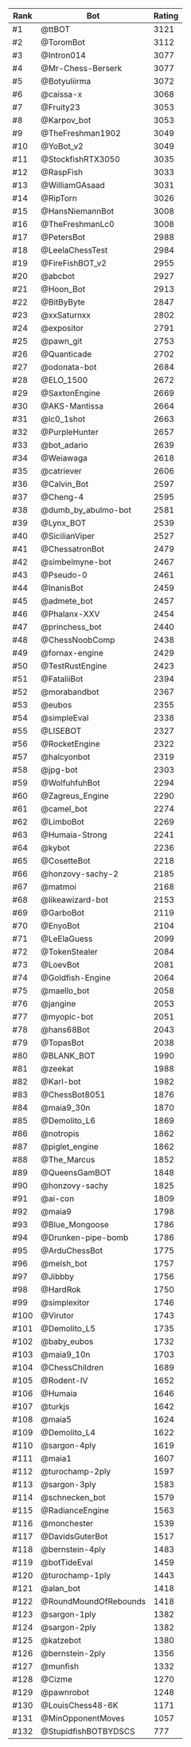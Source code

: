 Rank|Bot|Rating
---|---|---
#1|@ttBOT|3121
#2|@ToromBot|3112
#3|@Intron014|3077
#4|@Mr-Chess-Berserk|3077
#5|@Botyuliirma|3072
#6|@caissa-x|3068
#7|@Fruity23|3053
#8|@Karpov_bot|3053
#9|@TheFreshman1902|3049
#10|@YoBot_v2|3049
#11|@StockfishRTX3050|3035
#12|@RaspFish|3033
#13|@WilliamGAsaad|3031
#14|@RipTorn|3026
#15|@HansNiemannBot|3008
#16|@TheFreshmanLc0|3008
#17|@PetersBot|2988
#18|@LeelaChessTest|2984
#19|@FireFishBOT_v2|2955
#20|@abcbot|2927
#21|@Hoon_Bot|2913
#22|@BitByByte|2847
#23|@xxSaturnxx|2802
#24|@expositor|2791
#25|@pawn_git|2753
#26|@Quanticade|2702
#27|@odonata-bot|2684
#28|@ELO_1500|2672
#29|@SaxtonEngine|2669
#30|@AKS-Mantissa|2664
#31|@lc0_1shot|2663
#32|@PurpleHunter|2657
#33|@bot_adario|2639
#34|@Weiawaga|2618
#35|@catriever|2606
#36|@Calvin_Bot|2597
#37|@Cheng-4|2595
#38|@dumb_by_abulmo-bot|2581
#39|@Lynx_BOT|2539
#40|@SicilianViper|2527
#41|@ChessatronBot|2479
#42|@simbelmyne-bot|2467
#43|@Pseudo-0|2461
#44|@InanisBot|2459
#45|@admete_bot|2457
#46|@Phalanx-XXV|2454
#47|@princhess_bot|2440
#48|@ChessNoobComp|2438
#49|@fornax-engine|2429
#50|@TestRustEngine|2423
#51|@FataliiBot|2394
#52|@morabandbot|2367
#53|@eubos|2355
#54|@simpleEval|2338
#55|@LISEBOT|2327
#56|@RocketEngine|2322
#57|@halcyonbot|2319
#58|@jpg-bot|2303
#59|@WolfuhfuhBot|2294
#60|@Zagreus_Engine|2290
#61|@camel_bot|2274
#62|@LimboBot|2269
#63|@Humaia-Strong|2241
#64|@kybot|2236
#65|@CosetteBot|2218
#66|@honzovy-sachy-2|2185
#67|@matmoi|2168
#68|@likeawizard-bot|2153
#69|@GarboBot|2119
#70|@EnyoBot|2104
#71|@LeElaGuess|2099
#72|@TokenStealer|2084
#73|@LoevBot|2081
#74|@Goldfish-Engine|2064
#75|@maello_bot|2058
#76|@jangine|2053
#77|@myopic-bot|2051
#78|@hans68Bot|2043
#79|@TopasBot|2038
#80|@BLANK_BOT|1990
#81|@zeekat|1988
#82|@Karl-bot|1982
#83|@ChessBot8051|1876
#84|@maia9_30n|1870
#85|@Demolito_L6|1869
#86|@notropis|1862
#87|@piglet_engine|1862
#88|@The_Marcus|1852
#89|@QueensGamBOT|1848
#90|@honzovy-sachy|1825
#91|@ai-con|1809
#92|@maia9|1798
#93|@Blue_Mongoose|1786
#94|@Drunken-pipe-bomb|1786
#95|@ArduChessBot|1775
#96|@melsh_bot|1757
#97|@Jibbby|1756
#98|@HardRok|1750
#99|@simplexitor|1746
#100|@Virutor|1743
#101|@Demolito_L5|1735
#102|@baby_eubos|1732
#103|@maia9_10n|1703
#104|@ChessChildren|1689
#105|@Rodent-IV|1652
#106|@Humaia|1646
#107|@turkjs|1642
#108|@maia5|1624
#109|@Demolito_L4|1622
#110|@sargon-4ply|1619
#111|@maia1|1607
#112|@turochamp-2ply|1597
#113|@sargon-3ply|1583
#114|@schnecken_bot|1579
#115|@RadianceEngine|1563
#116|@monchester|1539
#117|@DavidsGuterBot|1517
#118|@bernstein-4ply|1483
#119|@botTideEval|1459
#120|@turochamp-1ply|1443
#121|@alan_bot|1418
#122|@RoundMoundOfRebounds|1418
#123|@sargon-1ply|1382
#124|@sargon-2ply|1382
#125|@katzebot|1380
#126|@bernstein-2ply|1356
#127|@munfish|1332
#128|@Cizme|1270
#129|@pawnrobot|1248
#130|@LouisChess48-6K|1171
#131|@MinOpponentMoves|1057
#132|@StupidfishBOTBYDSCS|777
